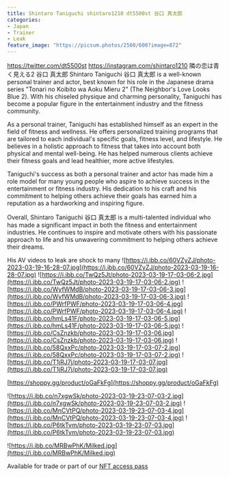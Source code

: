```yaml
---
title: Shintaro Taniguchi shintaro1210 dt5500st 谷口 真太郎
categories:
- Japan
- Trainer
- Leak
feature_image: "https://picsum.photos/2560/600?image=872"
---
```


https://twitter.com/dt5500st
https://instagram.com/shintaro1210
隣の恋は青く見える2
谷口 真太郎
Shintaro Taniguchi 谷口 真太郎 is a well-known personal trainer and actor, best known for his role in the Japanese drama series "Tonari no Koibito wa Aoku Mieru 2" (The Neighbor's Love Looks Blue 2). With his chiseled physique and charming personality, Taniguchi has become a popular figure in the entertainment industry and the fitness community.

As a personal trainer, Taniguchi has established himself as an expert in the field of fitness and wellness. He offers personalized training programs that are tailored to each individual's specific goals, fitness level, and lifestyle. He believes in a holistic approach to fitness that takes into account both physical and mental well-being. He has helped numerous clients achieve their fitness goals and lead healthier, more active lifestyles.

Taniguchi's success as both a personal trainer and actor has made him a role model for many young people who aspire to achieve success in the entertainment or fitness industry. His dedication to his craft and his commitment to helping others achieve their goals has earned him a reputation as a hardworking and inspiring figure.

Overall, Shintaro Taniguchi 谷口 真太郎 is a multi-talented individual who has made a significant impact in both the fitness and entertainment industries. He continues to inspire and motivate others with his passionate approach to life and his unwavering commitment to helping others achieve their dreams.

His AV videos to leak are shock to many 
![https://i.ibb.co/60VZyZJ/photo-2023-03-19-16-28-07.jpg](https://i.ibb.co/60VZyZJ/photo-2023-03-19-16-28-07.jpg)
![https://i.ibb.co/TwQz5Jt/photo-2023-03-19-17-03-06-2.jpg](https://i.ibb.co/TwQz5Jt/photo-2023-03-19-17-03-06-2.jpg)
![https://i.ibb.co/WyfWMdB/photo-2023-03-19-17-03-06-3.jpg](https://i.ibb.co/WyfWMdB/photo-2023-03-19-17-03-06-3.jpg)
![https://i.ibb.co/PWrfPWF/photo-2023-03-19-17-03-06-4.jpg](https://i.ibb.co/PWrfPWF/photo-2023-03-19-17-03-06-4.jpg)
![https://i.ibb.co/hmLs41F/photo-2023-03-19-17-03-06-5.jpg](https://i.ibb.co/hmLs41F/photo-2023-03-19-17-03-06-5.jpg)
![https://i.ibb.co/CsZnzkb/photo-2023-03-19-17-03-06.jpg](https://i.ibb.co/CsZnzkb/photo-2023-03-19-17-03-06.jpg)
![https://i.ibb.co/58QxxPc/photo-2023-03-19-17-03-07-2.jpg](https://i.ibb.co/58QxxPc/photo-2023-03-19-17-03-07-2.jpg)
![https://i.ibb.co/T1jRJ7j/photo-2023-03-19-17-03-07.jpg](https://i.ibb.co/T1jRJ7j/photo-2023-03-19-17-03-07.jpg)



[https://shoppy.gg/product/oGaFkFg](https://shoppy.gg/product/oGaFkFg)

<!-- more -->


![https://i.ibb.co/n7xgwSk/photo-2023-03-19-23-07-03-2.jpg](https://i.ibb.co/n7xgwSk/photo-2023-03-19-23-07-03-2.jpg)
![https://i.ibb.co/MnCVtPQ/photo-2023-03-19-23-07-03-4.jpg](https://i.ibb.co/MnCVtPQ/photo-2023-03-19-23-07-03-4.jpg)
![https://i.ibb.co/P6tkTvm/photo-2023-03-19-23-07-03.jpg](https://i.ibb.co/P6tkTvm/photo-2023-03-19-23-07-03.jpg)

![https://i.ibb.co/MRBwPhK/Milked.jpg](https://i.ibb.co/MRBwPhK/Milked.jpg)

Available for trade or part of our [NFT access pass](https://opensea.io/collection/thevinylshacktastycollection?search%5BsortAscending%5D=true&search%5BsortBy%5D=PRICE&search%5Btoggles%5D%5B0%5D=BUY_NOW)
